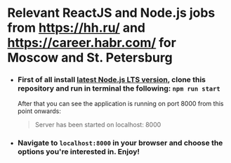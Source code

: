 # Relevant ReactJS and Node.js jobs from https://hh.ru/ and https://career.habr.com/ for Moscow and St. Petersburg

* ### First of all install [latest Node.js LTS version](https://nodejs.org/en/), clone this repository and run in terminal the following: ```npm run start```
  After that you can see the application is running on port 8000 from this point onwards:

  > Server has been started on localhost: 8000
* ### Navigate to ```localhost:8000``` in your browser and choose the options you're interested in. Enjoy!